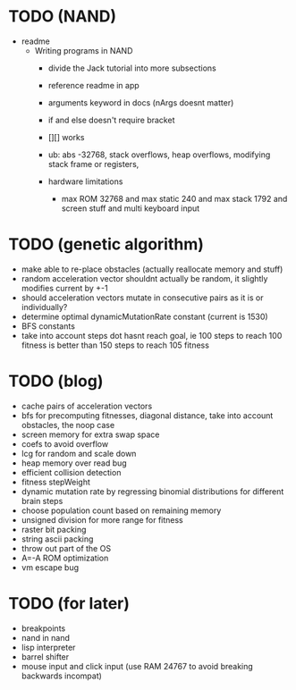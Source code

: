 # TODO (NAND)
* readme
  * Writing programs in NAND
    * divide the Jack tutorial into more subsections
    * reference readme in app
    * arguments keyword in docs (nArgs doesnt matter)
    * if and else doesn't require bracket
    * [][] works

    * ub: abs -32768, stack overflows, heap overflows, modifying stack frame or registers,
    * hardware limitations
      * max ROM 32768 and max static 240 and max stack 1792 and screen stuff and multi keyboard input

# TODO (genetic algorithm)
* make able to re-place obstacles (actually reallocate memory and stuff)
* random acceleration vector shouldnt actually be random, it slightly modifies current by +-1
* should acceleration vectors mutate in consecutive pairs as it is or individually?
* determine optimal dynamicMutationRate constant (current is 1530)
* BFS constants
* take into account steps dot hasnt reach goal, ie 100 steps to reach 100 fitness is better than 150 steps to reach 105 fitness

# TODO (blog)
* cache pairs of acceleration vectors
* bfs for precomputing fitnesses, diagonal distance, take into account obstacles, the noop case
* screen memory for extra swap space
* coefs to avoid overflow
* lcg for random and scale down
* heap memory over read bug
* efficient collision detection
* fitness stepWeight
* dynamic mutation rate by regressing binomial distributions for different brain steps
* choose population count based on remaining memory
* unsigned division for more range for fitness
* raster bit packing
* string ascii packing
* throw out part of the OS
* A=-A ROM optimization
* vm escape bug

# TODO (for later)
* breakpoints
* nand in nand
* lisp interpreter
* barrel shifter
* mouse input and click input (use RAM 24767 to avoid breaking backwards incompat)
